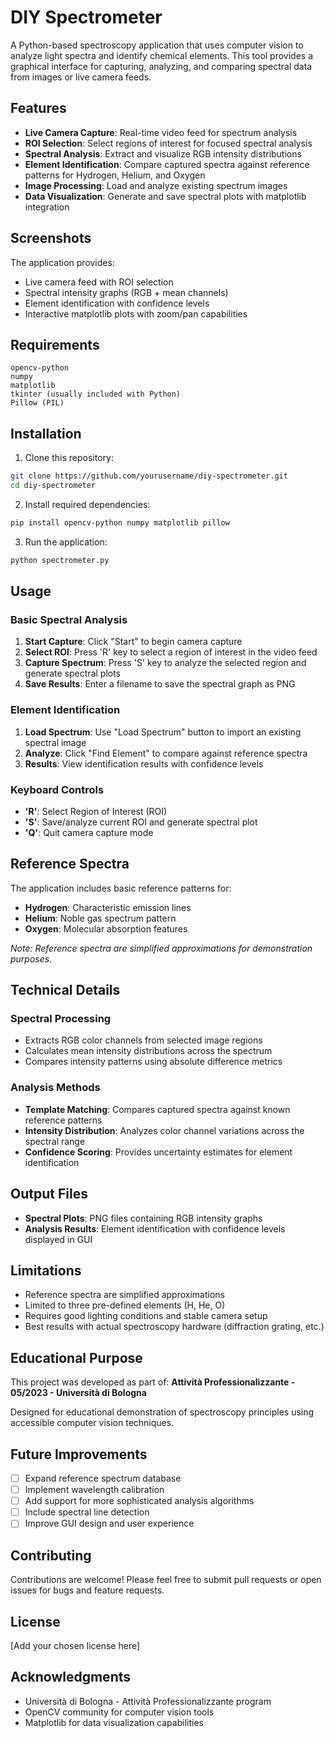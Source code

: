 # DIY Spectrometer

A Python-based spectroscopy application that uses computer vision to analyze light spectra and identify chemical elements. This tool provides a graphical interface for capturing, analyzing, and comparing spectral data from images or live camera feeds.

## Features

- **Live Camera Capture**: Real-time video feed for spectrum analysis
- **ROI Selection**: Select regions of interest for focused spectral analysis
- **Spectral Analysis**: Extract and visualize RGB intensity distributions
- **Element Identification**: Compare captured spectra against reference patterns for Hydrogen, Helium, and Oxygen
- **Image Processing**: Load and analyze existing spectrum images
- **Data Visualization**: Generate and save spectral plots with matplotlib integration

## Screenshots

The application provides:
- Live camera feed with ROI selection
- Spectral intensity graphs (RGB + mean channels)
- Element identification with confidence levels
- Interactive matplotlib plots with zoom/pan capabilities

## Requirements

```
opencv-python
numpy
matplotlib
tkinter (usually included with Python)
Pillow (PIL)
```

## Installation

1. Clone this repository:
```bash
git clone https://github.com/yourusername/diy-spectrometer.git
cd diy-spectrometer
```

2. Install required dependencies:
```bash
pip install opencv-python numpy matplotlib pillow
```

3. Run the application:
```bash
python spectrometer.py
```

## Usage

### Basic Spectral Analysis

1. **Start Capture**: Click "Start" to begin camera capture
2. **Select ROI**: Press 'R' key to select a region of interest in the video feed
3. **Capture Spectrum**: Press 'S' key to analyze the selected region and generate spectral plots
4. **Save Results**: Enter a filename to save the spectral graph as PNG

### Element Identification

1. **Load Spectrum**: Use "Load Spectrum" button to import an existing spectral image
2. **Analyze**: Click "Find Element" to compare against reference spectra
3. **Results**: View identification results with confidence levels

### Keyboard Controls

- **'R'**: Select Region of Interest (ROI)
- **'S'**: Save/analyze current ROI and generate spectral plot
- **'Q'**: Quit camera capture mode

## Reference Spectra

The application includes basic reference patterns for:
- **Hydrogen**: Characteristic emission lines
- **Helium**: Noble gas spectrum pattern  
- **Oxygen**: Molecular absorption features

*Note: Reference spectra are simplified approximations for demonstration purposes.*

## Technical Details

### Spectral Processing
- Extracts RGB color channels from selected image regions
- Calculates mean intensity distributions across the spectrum
- Compares intensity patterns using absolute difference metrics

### Analysis Methods
- **Template Matching**: Compares captured spectra against known reference patterns
- **Intensity Distribution**: Analyzes color channel variations across the spectral range
- **Confidence Scoring**: Provides uncertainty estimates for element identification

## Output Files

- **Spectral Plots**: PNG files containing RGB intensity graphs
- **Analysis Results**: Element identification with confidence levels displayed in GUI

## Limitations

- Reference spectra are simplified approximations
- Limited to three pre-defined elements (H, He, O)
- Requires good lighting conditions and stable camera setup
- Best results with actual spectroscopy hardware (diffraction grating, etc.)

## Educational Purpose

This project was developed as part of:
**Attività Professionalizzante - 05/2023 - Università di Bologna**

Designed for educational demonstration of spectroscopy principles using accessible computer vision techniques.

## Future Improvements

- [ ] Expand reference spectrum database
- [ ] Implement wavelength calibration
- [ ] Add support for more sophisticated analysis algorithms
- [ ] Include spectral line detection
- [ ] Improve GUI design and user experience

## Contributing

Contributions are welcome! Please feel free to submit pull requests or open issues for bugs and feature requests.

## License

[Add your chosen license here]

## Acknowledgments

- Università di Bologna - Attività Professionalizzante program
- OpenCV community for computer vision tools
- Matplotlib for data visualization capabilities
